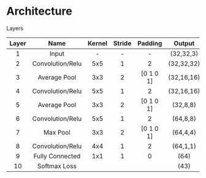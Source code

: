 
# Architecture

Layers



**Layer**|**Name**|**Kernel**|**Stride**|**Padding**|**Output**
:-----:|:-----:|:-----:|:-----:|:-----:|:-----:
1|Input|-|-|-|(32,32,3)
2|Convolution/Relu|5x5|1|2|(32,32,32)
3|Average Pool|3x3 |2|[0 1 0 1]|(32,16,16)
4|Convolution/Relu|5x5|1|2|(32,16,16)
5|Average Pool|3x3 |2|[0 1 0 1]|(32,8,8)
6|Convolution/Relu|5x5|1|2|(64,8,8)
7|Max Pool|3x3 |2|[0 1 0 1]|(64,4,4)
8|Convolution/Relu|4x4|1|2|(64,1,1)
9|Fully Connected|1x1|1|0|(64)
10|Softmax Loss| | | |(43)